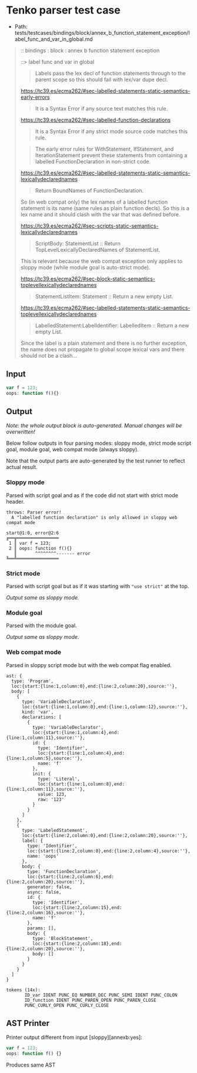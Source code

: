 # Tenko parser test case

- Path: tests/testcases/bindings/block/annex_b_function_statement_exception/label_func_and_var_in_global.md

> :: bindings : block : annex b function statement exception
>
> ::> label func and var in global
>
>> Labels pass the lex decl of function statements through to the parent scope so this should fail with lex/var dupe decl.
> 
> https://tc39.es/ecma262/#sec-labelled-statements-static-semantics-early-errors
> 
> > It is a Syntax Error if any source text matches this rule.
> 
> https://tc39.es/ecma262/#sec-labelled-function-declarations
> 
> > It is a Syntax Error if any strict mode source code matches this rule.
> 
> > The early error rules for WithStatement, IfStatement, and IterationStatement prevent these statements from containing a labelled FunctionDeclaration in non-strict code.
> 
> https://tc39.es/ecma262/#sec-labelled-statements-static-semantics-lexicallydeclarednames
> 
> > Return BoundNames of FunctionDeclaration.
> 
> So (in web compat only) the lex names of a labelled function statement is its name (same rules as plain function decls). So this is a lex name and it should clash with the var that was defined before.
>
> https://tc39.es/ecma262/#sec-scripts-static-semantics-lexicallydeclarednames
>
> > ScriptBody: StatementList :: Return TopLevelLexicallyDeclaredNames of StatementList.
>
> This is relevant because the web compat exception only applies to sloppy mode (while module goal is auto-strict mode).
>
> https://tc39.es/ecma262/#sec-block-static-semantics-toplevellexicallydeclarednames
>
> > StatementListItem: Statement :: Return a new empty List.
>
> https://tc39.es/ecma262/#sec-labelled-statements-static-semantics-toplevellexicallydeclarednames
>
> > LabelledStatement:LabelIdentifier: LabelledItem :: Return a new empty List.
>
> Since the label is a plain statement and there is no further exception, the name does not propagate to global scope lexical vars and there should not be a clash...

## Input

`````js
var f = 123;
oops: function f(){}
`````

## Output

_Note: the whole output block is auto-generated. Manual changes will be overwritten!_

Below follow outputs in four parsing modes: sloppy mode, strict mode script goal, module goal, web compat mode (always sloppy).

Note that the output parts are auto-generated by the test runner to reflect actual result.

### Sloppy mode

Parsed with script goal and as if the code did not start with strict mode header.

`````
throws: Parser error!
  A "labelled function declaration" is only allowed in sloppy web compat mode

start@1:0, error@2:6
╔══╦════════════════
 1 ║ var f = 123;
 2 ║ oops: function f(){}
   ║       ^^^^^^^^------- error
╚══╩════════════════

`````

### Strict mode

Parsed with script goal but as if it was starting with `"use strict"` at the top.

_Output same as sloppy mode._

### Module goal

Parsed with the module goal.

_Output same as sloppy mode._

### Web compat mode

Parsed in sloppy script mode but with the web compat flag enabled.

`````
ast: {
  type: 'Program',
  loc:{start:{line:1,column:0},end:{line:2,column:20},source:''},
  body: [
    {
      type: 'VariableDeclaration',
      loc:{start:{line:1,column:0},end:{line:1,column:12},source:''},
      kind: 'var',
      declarations: [
        {
          type: 'VariableDeclarator',
          loc:{start:{line:1,column:4},end:{line:1,column:11},source:''},
          id: {
            type: 'Identifier',
            loc:{start:{line:1,column:4},end:{line:1,column:5},source:''},
            name: 'f'
          },
          init: {
            type: 'Literal',
            loc:{start:{line:1,column:8},end:{line:1,column:11},source:''},
            value: 123,
            raw: '123'
          }
        }
      ]
    },
    {
      type: 'LabeledStatement',
      loc:{start:{line:2,column:0},end:{line:2,column:20},source:''},
      label: {
        type: 'Identifier',
        loc:{start:{line:2,column:0},end:{line:2,column:4},source:''},
        name: 'oops'
      },
      body: {
        type: 'FunctionDeclaration',
        loc:{start:{line:2,column:6},end:{line:2,column:20},source:''},
        generator: false,
        async: false,
        id: {
          type: 'Identifier',
          loc:{start:{line:2,column:15},end:{line:2,column:16},source:''},
          name: 'f'
        },
        params: [],
        body: {
          type: 'BlockStatement',
          loc:{start:{line:2,column:18},end:{line:2,column:20},source:''},
          body: []
        }
      }
    }
  ]
}

tokens (14x):
       ID_var IDENT PUNC_EQ NUMBER_DEC PUNC_SEMI IDENT PUNC_COLON
       ID_function IDENT PUNC_PAREN_OPEN PUNC_PAREN_CLOSE
       PUNC_CURLY_OPEN PUNC_CURLY_CLOSE
`````


## AST Printer

Printer output different from input [sloppy][annexb:yes]:

````js
var f = 123;
oops: function f() {}
````

Produces same AST
